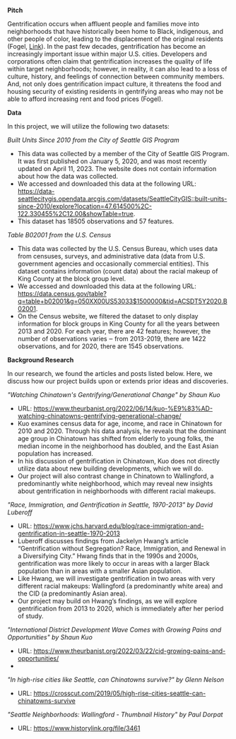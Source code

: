 **Pitch**

Gentrification occurs when affluent people and families move into neighborhoods that have historically been home to Black, indigenous, and other people of color, leading to the displacement of the original residents (Fogel, [Link](https://urban.uw.edu/news/gentrification-and-changing-foodscapes-in-seattle/#:~:text=In%20Seattle%2C%2050%25%20of%20eligible,47%25%20between%202000%20and%202013)). In the past few decades, gentrification has become an increasingly important issue within major U.S. cities. Developers and corporations often claim that gentrification increases the quality of life within target neighborhoods; however, in reality, it can also lead to a loss of culture, history, and feelings of connection between community members. And, not only does gentrification impact culture, it threatens the food and housing security of existing residents in gentrifying areas who may not be able to afford increasing rent and food prices (Fogel). 

**Data**

In this project, we will utilize the following two datasets:

_Built Units Since 2010 from the City of Seattle GIS Program_
- This data was collected by a member of the City of Seattle GIS Program. It was first published on January 5, 2020, and was most recently updated on April 11, 2023. The website does not contain information about how the data was collected.
- We accessed and downloaded this data at the following URL: https://data-seattlecitygis.opendata.arcgis.com/datasets/SeattleCityGIS::built-units-since-2010/explore?location=47.614500%2C-122.330455%2C12.00&showTable=true. 
- This dataset has 18505 observations and 57 features. 

_Table B02001 from the U.S. Census_
- This data was collected by the U.S. Census Bureau, which uses data from censuses, surveys, and administrative data (data from U.S. government agencies and occasionally commercial entities). This dataset contains information (count data) about the racial makeup of King County at the block group level. 
- We accessed and downloaded this data at the following URL: https://data.census.gov/table?q=table+b02001&g=050XX00US53033$1500000&tid=ACSDT5Y2020.B02001. 
- On the Census website, we filtered the dataset to only display information for block groups in King County for all the years between 2013 and 2020. For each year, there are 42 features; however, the number of observations varies ‒ from 2013-2019, there are 1422 observations, and for 2020, there are 1545 observations.

**Background Research**

In our research, we found the articles and posts listed below. Here, we discuss how our project builds upon or extends prior ideas and discoveries.

_"Watching Chinatown's Gentrifying/Generational Change" by Shaun Kuo_
- URL: https://www.theurbanist.org/2022/06/14/kuo-%E9%83%AD-watching-chinatowns-gentrifying-generational-change/ 
- Kuo examines census data for age, income, and race in Chinatown for 2010 and 2020. Through his data analysis, he reveals that the dominant age group in Chinatown has shifted from elderly to young folks, the median income in the neighborhood has doubled, and the East Asian population has increased.
- In his discussion of gentrification in Chinatown, Kuo does not directly utilize data about new building developments, which we will do. 
- Our project will also contrast change in Chinatown to Wallingford, a predominantly white neighborhood, which may reveal new insights about gentrification in neighborhoods with different racial makeups.

_"Race, Immigration, and Gentrification in Seattle, 1970-2013" by David Luberoff_
- URL: https://www.jchs.harvard.edu/blog/race-immigration-and-gentrification-in-seattle-1970-2013
- Luberoff discusses findings from Jackelyn Hwang’s article “Gentrification without Segregation? Race, Immigration, and Renewal in a Diversifying City.” Hwang finds that in the 1990s and 2000s, gentrification was more likely to occur in areas with a larger Black population than in areas with a smaller Asian population. 
- Like Hwang, we will investigate gentrification in two areas with very different racial makeups: Wallingford (a predominantly white area) and the CID (a predominantly Asian area). 
- Our project may build on Hwang’s findings, as we will explore gentrification from 2013 to 2020, which is immediately after her period of study. 

_"International District Development Wave Comes with Growing Pains and Opportunities" by Shaun Kuo_
- URL: https://www.theurbanist.org/2022/03/22/cid-growing-pains-and-opportunities/ 
- 

_"In high-rise cities like Seattle, can Chinatowns survive?" by Glenn Nelson_
- URL: https://crosscut.com/2019/05/high-rise-cities-seattle-can-chinatowns-survive 

_"Seattle Neighborhoods: Wallingford - Thumbnail History" by Paul Dorpat_
- URL: https://www.historylink.org/file/3461 
